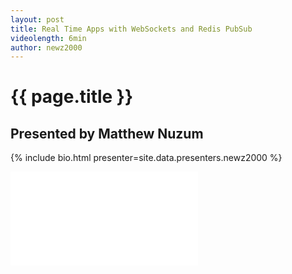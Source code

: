 ```yaml
---
layout: post
title: Real Time Apps with WebSockets and Redis PubSub
videolength: 6min
author: newz2000
---
```


# {{ page.title }}

## Presented by Matthew Nuzum

{% include bio.html presenter=site.data.presenters.newz2000 %}

<div class="fluid-width-video-wrapper"><iframe src="//www.youtube.com/embed/7ZhZbheRjaU" frameborder="0" allowfullscreen></iframe></div>
